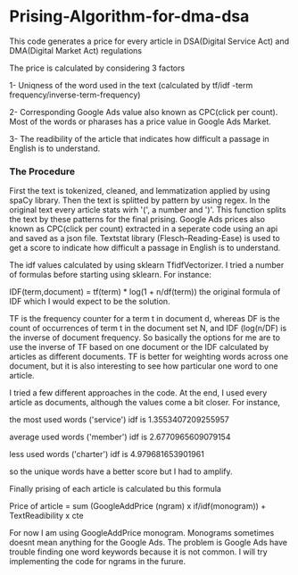 # Prising-Algorithm-for-dma-dsa

This code generates a price for every article in DSA(Digital Service Act) and DMA(Digital Market Act) regulations

The price is calculated by considering 3 factors

1- Uniqness of the word used in the text (calculated by tf/idf -term frequency/inverse-term-frequency)

2- Corresponding Google Ads value also known as CPC(click per count). Most of the words or pharases has a price value in Google Ads Market. 

3- The readibility of the article that indicates how difficult a passage in English is to understand.

### The Procedure

First the text is tokenized, cleaned, and lemmatization applied by using spaCy library. Then the text is splitted by pattern by using regex. In the original text every article stats wirh '(', a number and ')'. This function splits the text by these patterns for the final prising. Google Ads prices also known as CPC(click per count) extracted in a seperate code using an api and saved as a json file. Textstat library (Flesch–Reading-Ease) is used to get a score to indicate how difficult a passage in English is to understand.

The idf values calculated by using sklearn TfidfVectorizer. I tried a number of formulas before starting using sklearn. For instance:

IDF(term,document) = tf(term) * log(1 + n/df(term)) the original formula of IDF which I would expect to be the solution. 

TF is the frequency counter for a term t in document d, whereas DF is the count of occurrences of term t in the document set N, and IDF (log(n/DF) is the inverse of document frequency. So basically the options for me are to use the inverse of TF based on one document or the IDF calculated by articles as different documents. TF is better for weighting words across one document, but it is also interesting to see how particular one word to one article. 


I tried a few different approaches in the code. At the end,  I used every article as documents, although the values come a bit closer. For instance,

the most used words ('service') idf is 1.3553407209255957

average used words ('member') idf is 2.6770965609079154

less used words ('charter') idf is 4.979681653901961

so the unique words have a better score but I had to amplify.


Finally  prising of each article is calculated bu this formula


Price of article   = sum (GoogleAddPrice (ngram) x if/idf(monogram)) + TextReadibility x cte

For now I am using GoogleAddPrice monogram. Monograms sometimes doesnt mean anything for the Google Ads. The problem is Google Ads have trouble finding one word keywords because it is not common. I will try implementing the code for ngrams in the furure.




